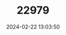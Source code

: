 ---
title: "22979"
category: "Vimba vimba"
draft: false
date: 2024-02-22 13:03:50
languages:
  English: ["Vimba Bream"]
---